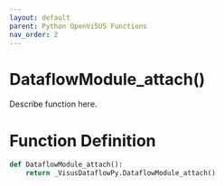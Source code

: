 ```yaml
---
layout: default
parent: Python OpenViSUS Functions
nav_order: 2
---
```


# DataflowModule_attach()

Describe function here.

# Function Definition

```python
def DataflowModule_attach():
    return _VisusDataflowPy.DataflowModule_attach()

```